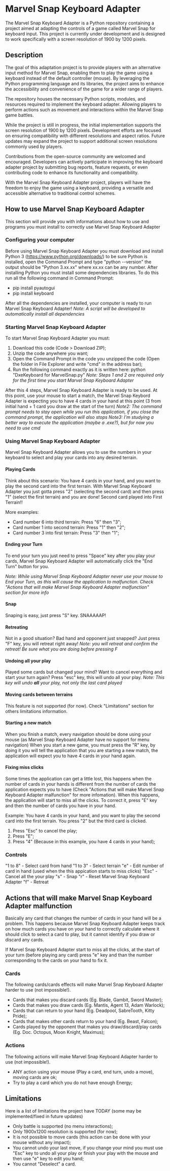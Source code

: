 # Marvel Snap Keyboard Adapter

The Marvel Snap Keyboard Adapter is a Python repository containing a project aimed at adapting the controls of a game called Marvel Snap for keyboard input. This project is currently under development and is designed to work specifically with a screen resolution of 1900 by 1200 pixels.

## Description

The goal of this adaptation project is to provide players with an alternative input method for Marvel Snap, enabling them to play the game using a keyboard instead of the default controller (mouse). By leveraging the Python programming language and its libraries, the project aims to enhance the accessibility and convenience of the game for a wider range of players.

The repository houses the necessary Python scripts, modules, and resources required to implement the keyboard adapter. Allowing players to perform actions such as movement and interactions within the Marvel Snap game battles.

While the project is still in progress, the initial implementation supports the screen resolution of 1900 by 1200 pixels. Development efforts are focused on ensuring compatibility with different resolutions and aspect ratios. Future updates may expand the project to support additional screen resolutions commonly used by players.

Contributions from the open-source community are welcomed and encouraged. Developers can actively participate in improving the keyboard adapter project by submitting bug reports, feature requests, or even contributing code to enhance its functionality and compatibility.

With the Marvel Snap Keyboard Adapter project, players will have the freedom to enjoy the game using a keyboard, providing a versatile and accessible alternative to traditional control schemes.

## How to use Marvel Snap Keyboard Adapter

This section will provide you with informations about how to use and programs you must install to correctly use Marvel Snap Keyboard Adapter

### Configuring your computer

Before using Marvel Snap Keyboard Adapter you must download and install Python 3 (https://www.python.org/downloads/) to be sure Python is installed, open the Command Prompt and type "python --version" the output should be "Python 3.xx.xx" where xx.xx can be any number.
After installing Python you must install some dependencies libraries. To do this run all the following command in Command Prompt:

- pip install pyautogui
- pip install keyboard

After all the dependencies are installed, your computer is ready to run Marvel Snap Keyboard Adapter!
*Note: A script will be developed to automatically install all dependencies*

### Starting Marvel Snap Keyboard Adapter

To start Marvel Snap Keyboard Adapter you must:

1. Download this code (Code > Download ZIP);
2. Unzip the code anywhere you want;
3. Open the Command Prompt in the code you unzipped the code (Open the folder in File Explorer and write "cmd" in the address bar);
4. Run the following command exactly as it is written here: python "DxeKeyboard for MarvelSnap.py"
*Note: Steps 1 and 2 are required only for the first time you start Marvel Snap Keyboard Adapter*

After this 4 steps, Marvel Snap Keyboard Adapter is ready to be used.
At this point, use your mouse to start a match, the Marvel Snap Keybord Adapter is expecting you to have 4 cards in your hand at this point (3 from initial hand + 1 card you draw at the start of the turn)
*Note2: The command prompt needs to stay open while you run this application, if you close the command prompt, the application will also stops*
*Note3: I'm studying a better way to execute the application (maybe a .exe?), but for now you need to use cmd*

### Using Marvel Snap Keyboard Adapter

Marvel Snap Keyboard Adapter allows you to use the numbers in your keyboard to select and play your cards into any desired terrain.

#### Playing Cards

Think about this scenario: You have 4 cards in your hand, and you want to play the second card into the first terrain. 
With Marvel Snap Keyboard Adapter you just gotta press "2" (selecting the second card) and then press "1" (select the first terrain) and you are done! Second card played into First Terrain!!

More examples:
- Card number 6 into third terrain: Press "6" then "3";
- Card number 1 into second terrain: Press "1" then "2";
- Card number 3 into first terrain: Press "3" then "1";

#### Ending your Turn

To end your turn you just need to press "Space" key after you play your cards, Marvel Snap Keyboard Adapter will automatically click the "End Turn" button for you.

*Note: While using Marvel Snap Keyboard Adapter never use your mouse to End your Turn, as this will cause the application to malfunction. Check "Actions that will make Marvel Snap Keyboard Adapter malfunction" section for more info*

#### Snap

Snaping is easy, just press "S" key. SNAAAAAP!

#### Retreating

Not in a good situation? Bad hand and opponent just snapped? Just press "F" key, you will retreat right away!
*Note: you will retreat and confirm the retreat! Be sure what you are doing before pressing F*

#### Undoing all your play

Played some cards but changed your mind? Want to cancel everything and start your turn again? Press "esc" key, this will undo all your play.
*Note: This key will undo **all** your play, not only the last card played*

#### Moving cards between terrains

This feature is not supported (for now). Check "Limitations" section for others limitations information.

#### Starting a new match

When you finish a match, every navigation should be done using your mouse (as Marvel Snap Keyboard Adapter have no support for menu navigation)
When you start a new game, you must press the "R" key, by doing it you will tell the application that you are starting a new match, the application will expect you to have 4 cards in your hand again.

#### Fixing miss clicks

Some times the application can get a little lost, this happens when the number of cards in your hands is different from the number of cards the application expects you to have (Check "Actions that will make Marvel Snap Keyboard Adapter malfunction" for more infomation).
When this happens, the application will start to miss all the clicks.
To correct it, press "E" key and then the number of cards you have in your hand.

Example: You have 4 cards in your hand, and you want to play the second card into the first terrain. You press "2" but the third card is clicked. 
1. Press "Esc" to cancel the play;
2. Press "E";
3. Press "4" (Because in this example, you have 4 cards in your hand);

### Controls

"1 to 8" - Select card from hand
"1 to 3" - Select terrain
"e"      - Edit number of card in hand (used when the this appication starts to miss clicks)
"Esc"    - Cancel all the your play
"s"      - Snap
"r"      - Reset Marvel Snap Keyboard Adapter
"f"      - Retreat

## Actions that will make Marvel Snap Keyboard Adapter malfunction

Basically any card that changes the number of cards in your hand will be a problem.
This happens because Marvel Snap Keyboard Adapter keeps track on how much cards you have on your hand to correctly calculate where it should click to select a card to play, but it cannot identify if you draw or discard any cards.

If Marvel Snap Keyboard Adapter start to miss all the clicks, at the start of your turn (before playing any card) press "e" key and than the number corresponding to the cards on your hand to fix it.

### Cards

The following cards/cards effects will make Marvel Snap Keyboard Adapter harder to use (not impossible!).

- Cards that makes you discard cards (Eg. Blade, Gambit, Sword Master);
- Cards that makes you draw cards (Eg. Mantis, Agent 13, Adam Warlock);
- Cards that can return to your hand (Eg. Deadpool, SabreTooth, Kitty Pride);
- Cards that makes other cards return to your hand (Eg. Beast, Falcon);
- Cards played by the opponent that makes you draw/discard/play cards (Eg. Doc. Octopus, Moon Knight, Maximus);

### Actions

The following actions will make Marvel Snap Keyboard Adapter harder to use (not impossible!).

- ANY action using your mouse (Play a card, end turn, undo a move), moving cards are ok;
- Try to play a card which you do not have enough Energy;

## Limitations

Here is a list of limitations the project have TODAY (some may be implemented/fixed in future updates)

- Only battle is supported (no menu interactions);
- Only 1900x1200 resolution is supported (for now);
- It is not possible to move cards (this action can be done with your mouse without any impact);
- You cannot undo your last move, if you change your mind you must use "Esc" key to undo all your play or finish your play with the mouse and then use "e" key to edit you hand;
- You cannot "Deselect" a card.